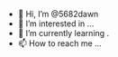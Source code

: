 - 👋 Hi, I’m @5682dawn
- 👀 I’m interested in ...
- 🌱 I’m currently learning .
- 📫 How to reach me ...

<!---
5682dawn/5682dawn is a ✨ special ✨ repository because its `README.md` (this file) appears on your GitHub profile.
You can click the Preview link to take a look at your changes.
--->
